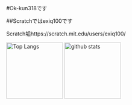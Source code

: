 #Ok-kun318です

##Scratchではexiq100です

Scratch垢https://scratch.mit.edu/users/exiq100/
<p align="left"> 
  <img alt="Top Langs" height="150px" src="https://github-readme-stats.vercel.app/api/top-langs/?username=Ok-kun318&layout=compact&show_icons=true&theme=shadow_blue" />
  <img alt="github stats" height="150px" src="https://github-readme-stats.vercel.app/api?username=Ok-kun318&theme=shadow_bluet&show_icons=ture" />
</p>
